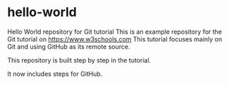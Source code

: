 # hello-world
Hello World repository for Git tutorial
This is an example repository for the Git tutorial on https://www.w3schools.com
This tutorial focuses mainly on Git and using GitHub as its remote source.

This repository is built step by step in the tutorial.

It now includes steps for GitHub.
